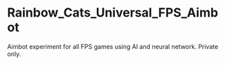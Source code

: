 # Rainbow_Cats_Universal_FPS_Aimbot
Aimbot experiment for all FPS games using AI and neural network. Private only.
